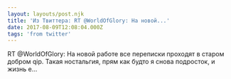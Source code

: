 ```yaml
---
layout: layouts/post.njk
title: 'Из Твиттера: RT @WorldOfGlory: На новой...'
date: 2017-08-09T12:08:04.000Z
tags: 'from twitter'
---
```



RT @WorldOfGlory: На новой работе все переписки проходят в старом добром qip. Такая ностальгия, прям как будто я снова подросток, и жизнь е…
